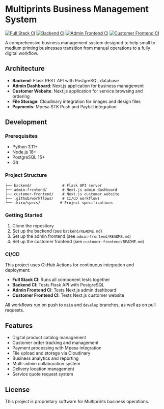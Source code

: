 # Multiprints Business Management System

[![Full Stack CI](https://github.com/YOUR_USERNAME/YOUR_REPO_NAME/workflows/Full%20Stack%20CI/badge.svg)](https://github.com/YOUR_USERNAME/YOUR_REPO_NAME/actions/workflows/ci.yml)
[![Backend CI](https://github.com/YOUR_USERNAME/YOUR_REPO_NAME/workflows/Backend%20CI/badge.svg)](https://github.com/YOUR_USERNAME/YOUR_REPO_NAME/actions/workflows/backend-ci.yml)
[![Admin Frontend CI](https://github.com/YOUR_USERNAME/YOUR_REPO_NAME/workflows/Admin%20Frontend%20CI/badge.svg)](https://github.com/YOUR_USERNAME/YOUR_REPO_NAME/actions/workflows/admin-frontend-ci.yml)
[![Customer Frontend CI](https://github.com/YOUR_USERNAME/YOUR_REPO_NAME/workflows/Customer%20Frontend%20CI/badge.svg)](https://github.com/YOUR_USERNAME/YOUR_REPO_NAME/actions/workflows/customer-frontend-ci.yml)

A comprehensive business management system designed to help small to medium printing businesses transition from manual operations to a fully digital workflow.

## Architecture

- **Backend**: Flask REST API with PostgreSQL database
- **Admin Dashboard**: Next.js application for business management
- **Customer Website**: Next.js application for service browsing and ordering
- **File Storage**: Cloudinary integration for images and design files
- **Payments**: Mpesa STK Push and Paybill integration

## Development

### Prerequisites

- Python 3.11+
- Node.js 18+
- PostgreSQL 15+
- Git

### Project Structure

```
├── backend/              # Flask API server
├── admin-frontend/       # Next.js admin dashboard
├── customer-frontend/    # Next.js customer website
├── .github/workflows/    # CI/CD workflows
└── .kiro/specs/         # Project specifications
```

### Getting Started

1. Clone the repository
2. Set up the backend (see `backend/README.md`)
3. Set up the admin frontend (see `admin-frontend/README.md`)
4. Set up the customer frontend (see `customer-frontend/README.md`)

### CI/CD

This project uses GitHub Actions for continuous integration and deployment:

- **Full Stack CI**: Runs all component tests together
- **Backend CI**: Tests Flask API with PostgreSQL
- **Admin Frontend CI**: Tests Next.js admin dashboard
- **Customer Frontend CI**: Tests Next.js customer website

All workflows run on push to `main` and `develop` branches, as well as on pull requests.

## Features

- Digital product catalog management
- Customer order tracking and management
- Payment processing with Mpesa integration
- File upload and storage via Cloudinary
- Business analytics and reporting
- Multi-admin collaboration system
- Delivery location management
- Service quote request system

## License

This project is proprietary software for Multiprints business operations.